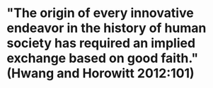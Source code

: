 # "The origin of every innovative endeavor in the history of human society has required an implied exchange based on good faith." (Hwang and Horowitt 2012:101)